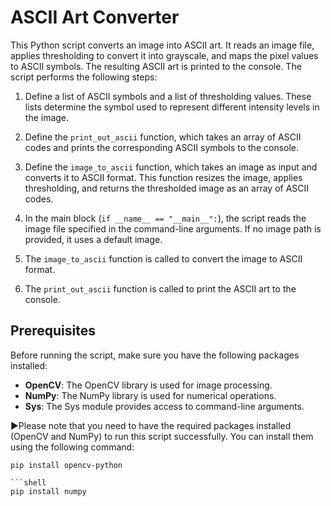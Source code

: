 # ASCII Art Converter

This Python script converts an image into ASCII art. It reads an image file, applies thresholding to convert it into grayscale, and maps the pixel values to ASCII symbols. The resulting ASCII art is printed to the console. The script performs the following steps:

1. Define a list of ASCII symbols and a list of thresholding values. These lists determine the symbol used to represent different intensity levels in the image.

2. Define the `print_out_ascii` function, which takes an array of ASCII codes and prints the corresponding ASCII symbols to the console.

3. Define the `image_to_ascii` function, which takes an image as input and converts it to ASCII format. This function resizes the image, applies thresholding, and returns the thresholded image as an array of ASCII codes.

4. In the main block (`if __name__ == "__main__":`), the script reads the image file specified in the command-line arguments. If no image path is provided, it uses a default image.

5. The `image_to_ascii` function is called to convert the image to ASCII format.

6. The `print_out_ascii` function is called to print the ASCII art to the console.

## Prerequisites

Before running the script, make sure you have the following packages installed:

- **OpenCV**: The OpenCV library is used for image processing.
- **NumPy**: The NumPy library is used for numerical operations.
- **Sys**: The Sys module provides access to command-line arguments.
  
▶️Please note that you need to have the required packages installed (OpenCV and NumPy) to run this script successfully. You can install them using the following command:


```shell
pip install opencv-python

```shell
pip install numpy
